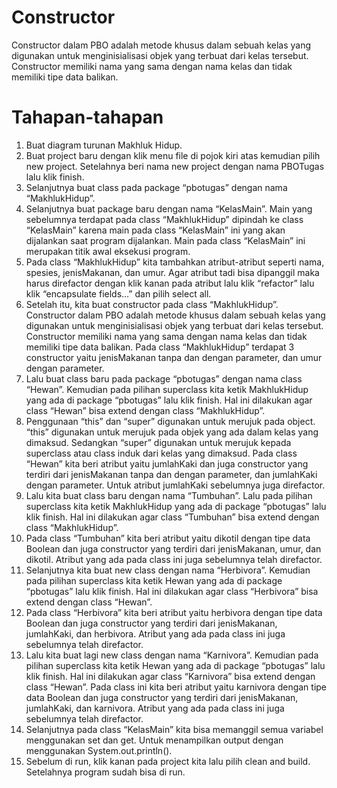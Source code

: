 # Constructor
Constructor dalam PBO adalah metode khusus dalam sebuah kelas yang digunakan untuk menginisialisasi objek yang terbuat dari 
kelas tersebut. Constructor memiliki nama yang sama dengan nama kelas dan tidak memiliki tipe data balikan.

# Tahapan-tahapan
1. Buat diagram turunan Makhluk Hidup.
2. Buat project baru dengan klik menu file di pojok kiri atas kemudian pilih new project. Setelahnya beri nama new project dengan
nama PBOTugas lalu klik finish.
3. Selanjutnya buat class pada package “pbotugas” dengan nama “MakhlukHidup”.
4. Selanjutnya buat package baru dengan nama “KelasMain”. Main yang sebelumnya terdapat pada class “MakhlukHidup” dipindah ke
class “KelasMain” karena main pada class “KelasMain” ini yang akan dijalankan saat program dijalankan. Main pada class “KelasMain”
ini merupakan titik awal eksekusi program.
5. Pada class “MakhlukHidup” kita tambahkan atribut-atribut seperti nama, spesies, jenisMakanan, dan umur. Agar atribut tadi
bisa dipanggil maka harus direfactor dengan klik kanan pada atribut lalu klik “refactor” lalu klik “encapsulate 
fields…” dan pilih select all.
6. Setelah itu, kita buat constructor pada class “MakhlukHidup”. Constructor dalam 
PBO adalah metode khusus dalam sebuah kelas yang digunakan untuk menginisialisasi objek yang terbuat dari kelas tersebut.
Constructor memiliki nama yang sama dengan nama kelas dan tidak memiliki tipe data balikan. Pada 
class “MakhlukHidup” terdapat 3 constructor yaitu jenisMakanan tanpa dan 
dengan parameter, dan umur dengan parameter.
9. Lalu buat class baru pada package “pbotugas” dengan nama class “Hewan”. 
Kemudian pada pilihan superclass kita ketik MakhlukHidup yang ada di package 
“pbotugas” lalu klik finish. Hal ini dilakukan agar class “Hewan” bisa extend 
dengan class “MakhlukHidup”.
10. Penggunaan “this” dan “super” digunakan untuk merujuk pada object. “this”
digunakan untuk merujuk pada objek yang ada dalam kelas yang dimaksud. 
Sedangkan “super” digunakan untuk merujuk kepada superclass atau class induk 
dari kelas yang dimaksud. Pada class “Hewan” kita beri atribut yaitu jumlahKaki 
dan juga constructor yang terdiri dari jenisMakanan tanpa dan dengan parameter, 
dan jumlahKaki dengan parameter. Untuk atribut jumlahKaki sebelumnya juga 
direfactor.
11. Lalu kita buat class baru dengan nama “Tumbuhan”. Lalu pada pilihan 
superclass kita ketik MakhlukHidup yang ada di package “pbotugas” lalu klik 
finish. Hal ini dilakukan agar class “Tumbuhan” bisa extend dengan class 
“MakhlukHidup”.
12. Pada class “Tumbuhan” kita beri atribut yaitu dikotil dengan tipe data Boolean 
dan juga constructor yang terdiri dari jenisMakanan, umur, dan dikotil. Atribut 
yang ada pada class ini juga sebelumnya telah direfactor.
13. Selanjutnya kita buat new class dengan nama “Herbivora”. Kemudian pada 
pilihan superclass kita ketik Hewan yang ada di package “pbotugas” lalu klik 
finish. Hal ini dilakukan agar class “Herbivora” bisa extend dengan class 
“Hewan”.
14. Pada class “Herbivora” kita beri atribut yaitu herbivora dengan tipe data Boolean 
dan juga constructor yang terdiri dari jenisMakanan, jumlahKaki, dan herbivora. 
Atribut yang ada pada class ini juga sebelumnya telah direfactor.
15. Lalu kita buat lagi new class dengan nama “Karnivora”. Kemudian pada pilihan 
superclass kita ketik Hewan yang ada di package “pbotugas” lalu klik finish. Hal 
ini dilakukan agar class “Karnivora” bisa extend dengan class “Hewan”. Pada 
class ini kita beri atribut yaitu karnivora dengan tipe data Boolean dan juga 
constructor yang terdiri dari jenisMakanan, jumlahKaki, dan karnivora. Atribut 
yang ada pada class ini juga sebelumnya telah direfactor.
16. Selanjutnya pada class “KelasMain” kita bisa memanggil semua variabel 
menggunakan set dan get. Untuk menampilkan output dengan menggunakan 
System.out.println().
17. Sebelum di run, klik kanan pada project kita lalu pilih clean and build. 
Setelahnya program sudah bisa di run.
